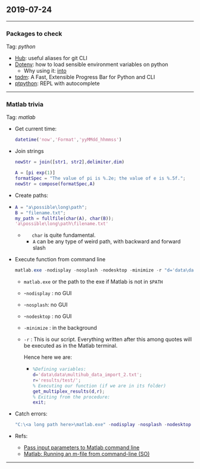 ## 2019-07-24
---
### Packages to check
Tag:  *python*

- [Hub](https://github.com/github/hub#readme): useful aliases for git CLI
- [Dotenv](https://pypi.org/project/python-dotenv/): how to load sensible environment variables on python
	- Why using it: [into](https://preslav.me/2019/01/09/dotenv-files-python/)
- [tqdm](https://github.com/tqdm/tqdm): A Fast, Extensible Progress Bar for Python and CLI 
- [ptpython](https://github.com/prompt-toolkit/ptpython): REPL with autocomplete

---

### Matlab trivia

Tag: *matlab*

- Get current time:

  ```matlab
  datetime('now','Format','yyMMdd_hhmmss')
  ```

- Join strings

  ```matlab
  newStr = join([str1, str2],delimiter,dim)
  
  A = [pi exp(1)]
  formatSpec = "The value of pi is %.2e; the value of e is %.5f.";
  newStr = compose(formatSpec,A)
  ```

- Create paths:

- ```matlab
  A = "a\possible\long\path";
  B = "filename.txt";
  my_path = fullfile(char(A), char(B));
  'a\possible\long\path\filename.txt'
  ```
  - `	char` is quite fundamental. 
    - `A` can be any type of weird path, with backward and forward slash

- Execute function from command line

  ```powershell
  matlab.exe -nodisplay -nosplash -nodesktop -minimize -r "d='data\data\multihub_data_import_2.txt'; r='results/test/'; get_multiplex_results(d,r); exit"  
  ```

  - `matlab.exe` or the path to the exe if Matlab is not in `$PATH`

  - -`nodisplay` :  no GUI

  - -`nosplash`:  no GUI

  - -`nodesktop` : no GUI

  - `-minimize` : in the background

  - `-r` : This is our script. Everything written after this among quotes will be executed as in the Matlab terminal. 

    Hence here we are:
    
    - ```matlab
      %Defining variables:
      d='data\data\multihub_data_import_2.txt'; 
      r='results/test/';   
      % Executing our function (if we are in its folder)
      get_multiplex_results(d,r); 
      % Exiting from the procedure:
      exit;
      ```
- Catch errors:

  ```matlab
  "C:\<a long path here>\matlab.exe" -nodisplay -nosplash -nodesktop -r "try, run('C:\<a long path here>\mfile.m'), catch me, fprintf('%s / %s\n',me.identifier,me.message), end, exit"
  ```

- Refs:
    - [Pass input parameters to Matlab command line](https://it.mathworks.com/matlabcentral/answers/97204-how-can-i-pass-input-parameters-when-running-matlab-in-batch-mode-in-windows)
    - [Matlab: Running an m-file from command-line (SO)](https://stackoverflow.com/questions/6657005/matlab-running-an-m-file-from-command-line)

---

